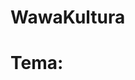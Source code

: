 # WawaKultura
<h1><span><b>Tema:</b></span></h1>
                                                                          